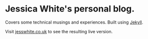 # Jessica White's personal blog.

Covers some technical musings and experiences. Built using [Jekyll](https://jekyllrb.com/).

Visit [jesswhite.co.uk](https://jesswhite.co.uk/) to see the resulting live version.


